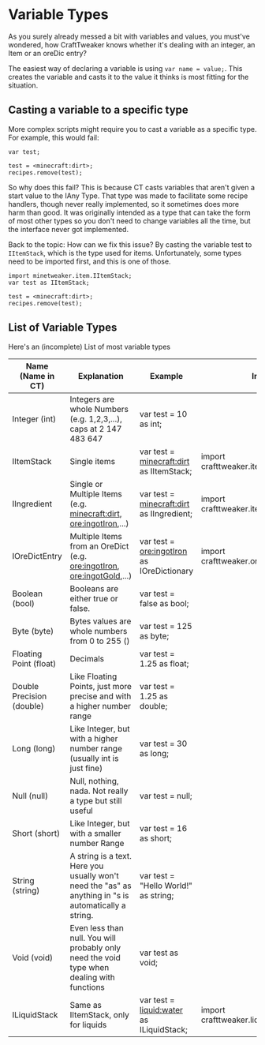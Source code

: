 # Variable Types

As you surely already messed a bit with variables and values, you must've wondered, how CraftTweaker knows whether it's dealing with an integer, an Item or an oreDic entry?

The easiest way of declaring a variable is using ```var name = value;```. 
This  creates the variable and casts it to the value it thinks is most fitting for the situation.

## Casting a variable to a specific type

More complex scripts might require you to cast a variable as a specific type.
For example, this would fail:

```
var test;

test = <minecraft:dirt>;
recipes.remove(test);
```

So why does this fail?
This is because CT casts variables that aren't given a start value to the IAny Type.
That type was made to facilitate some recipe handlers, though never really implemented, so it sometimes does more harm than good. It was originally intended as a type that can take the form of most other types so you don't need to change variables all the time, but the interface never got implemented.

Back to the topic:
How can we fix this issue? By casting the variable test to ```IItemStack```, which is the type used for items.
Unfortunately, some types need to be imported first, and this is one of those.

```
import minetweaker.item.IItemStack;
var test as IItemStack;

test = <minecraft:dirt>;
recipes.remove(test);
```

## List of Variable Types

Here's an (incomplete) List of most variable types

| Name (Name in CT)         | Explanation                                                                                             | Example                                      | Import                                   |
|---------------------------|---------------------------------------------------------------------------------------------------------|----------------------------------------------|------------------------------------------|
| Integer (int)             | Integers are whole Numbers (e.g. 1,2,3,...), caps at 2 147 483 647                                      | var test = 10 as int;                        |                                          |
| IItemStack                | Single items                                                                                            | var test = <minecraft:dirt> as IItemStack;   | import crafttweaker.item.IItemStack;     |
| IIngredient               | Single or Multiple Items (e.g. <minecraft:dirt>, <ore:ingotIron>,...)                                   | var test = <minecraft:dirt> as IIngredient;  | import crafttweaker.item.IIngredient;    |
| IOreDictEntry             | Multiple Items from an OreDict (e.g. <ore:ingotIron>, <ore:ingotGold>,...)                              | var test = <ore:ingotIron> as IOreDictionary | import crafttweaker.oredict.IOreDictEntry|
| Boolean (bool)            | Booleans are either true or false.                                                                      | var test = false as bool;                    |                                          |
| Byte (byte)               | Bytes values are whole numbers from 0 to 255 ()                                                         | var test = 125 as byte;                      |                                          |
| Floating Point (float)    | Decimals                                                                                                | var test = 1.25 as float;                    |                                          |
| Double Precision (double) | Like Floating Points, just more precise and with a higher number range                                  | var test = 1.25 as double;                   |                                          |
| Long (long)               | Like Integer, but with a higher number range (usually int is just fine)                                 | var test = 30 as long;                       |                                          |
| Null (null)               | Null, nothing, nada. Not really a type but still useful                                                 | var test = null;                             |                                          |
| Short (short)             | Like Integer, but with a smaller number Range                                                           | var test = 16 as short;                      |                                          |
| String (string)           | A string is a text. Here you usually won't need the "as" as anything in "s is automatically a string.   | var test = "Hello World!" as string;         |                                          |
| Void (void)               | Even less than null. You will probably only need the void type when dealing with functions              | var test as void;                            |                                          |
| ILiquidStack              | Same as IItemStack, only for liquids                                                                    | var test = <liquid:water> as ILiquidStack;   | import crafttweaker.liquid.ILiquidStack; |
